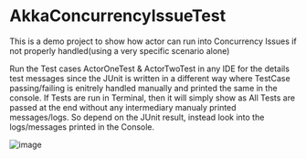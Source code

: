 # AkkaConcurrencyIssueTest
This is a demo project to show how actor can run into Concurrency Issues if not properly handled(using a very specific scenario alone)


Run the Test cases ActorOneTest & ActorTwoTest in any IDE for the details test messages since the JUnit is written in a different way where TestCase passing/failing is enitrely handled manually and printed the same in the console. If Tests are run in Terminal, then it will simply show as All Tests are passed at the end without any intermediary manualy printed messages/logs. So depend on the JUnit result, instead look into the logs/messages printed in the Console.


![image](https://user-images.githubusercontent.com/20350332/111078245-814ec880-851a-11eb-9297-9ef8e8da26b6.png)

